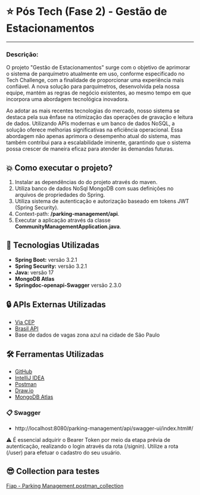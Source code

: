 # ⭐ Pós Tech (Fase 2) - **Gestão de Estacionamentos**

---

### Descrição:


O projeto "Gestão de Estacionamentos" surge com o objetivo de aprimorar o sistema de parquímetro atualmente em uso, conforme especificado no Tech Challenge, com a finalidade de proporcionar uma experiência mais confiável. A nova solução para parquímetros, desenvolvida pela nossa equipe, mantém as regras de negócio existentes, ao mesmo tempo em que incorpora uma abordagem tecnológica inovadora.

Ao adotar as mais recentes tecnologias do mercado, nosso sistema se destaca pela sua ênfase na otimização das operações de gravação e leitura de dados. Utilizando APIs modernas e um banco de dados NoSQL, a solução oferece melhorias significativas na eficiência operacional. Essa abordagem não apenas aprimora o desempenho atual do sistema, mas também contribui para a escalabilidade iminente, garantindo que o sistema possa crescer de maneira eficaz para atender às demandas futuras. 

## 💥 Como executar o projeto?

1. Instalar as dependências do do projeto através do maven.
2. Utiliza banco de dados NoSql MongoDB com suas definições no arquivos de propriedades do Spring.
3. Utiliza sistema de autenticação e autorização baseado em tokens JWT (Spring Security). 
4. Context-path: **/parking-management/api**.
5. Executar a aplicação através da classe **CommunityManagementApplication.java**.


## 🚀 Tecnologias Utilizadas

- **Spring Boot:** versão 3.2.1
- **Spring Security:** versão 3.2.1
- **Java:** versão 17
- **MongoDB Atlas**
- **Springdoc-openapi-Swagger** versão 2.3.0


## 🔒 APIs Externas Utilizadas 

- [Via CEP](https://viacep.com.br/)
- [Brasil API](https://brasilapi.com.br/)
- Base de dados de vagas zona azul na cidade de São Paulo

## 🛠️ Ferramentas Utilizadas 

- [GitHub](https://github.com/)
- [IntelliJ IDEA](https://www.jetbrains.com/idea/)
- [Postman](https://www.postman.com/)
- [Draw.io](https://app.diagrams.net/)
- [MongoDB Atlas](https://www.mongodb.com/cloud/atlas)


### 📋 Swagger 

- http://localhost:8080/parking-management/api/swagger-ui/index.html#/

⚠️ É essencial adquirir o Bearer Token por meio da etapa prévia de autenticação, realizando o login através da rota (/signin). Utilize a rota (/user) para efetuar o cadastro do seu usuário. 


## 😎 Collection para testes
[Fiap - Parking Management.postman_collection](https://github.com/brunolimadev/parking-management/blob/c0e274dd3e4a804d6b9acc06b44e483ab12dad14/src/test/resources/Parking-management.postman_collection.zip?raw=true)
